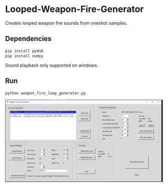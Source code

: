 # Looped-Weapon-Fire-Generator
Creates looped weapon fire sounds from oneshot samples.
 
## Dependencies
```
pip install pydub
pip install numpy
```  
Sound playback only supported on windows.  
## Run
```
python weapon_fire_loop_generator.py
```
![Screenshot](image.png)